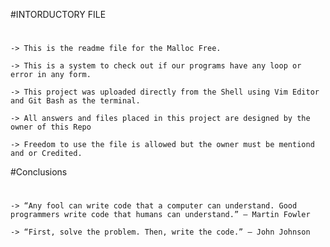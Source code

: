 #INTORDUCTORY FILE
#
	-> This is the readme file for the Malloc Free.

	-> This is a system to check out if our programs have any loop or error in any form.

	-> This project was uploaded directly from the Shell using Vim Editor and Git Bash as the terminal.

	-> All answers and files placed in this project are designed by the owner of this Repo

	-> Freedom to use the file is allowed but the owner must be mentiond and or Credited.

#Conclusions
#
	-> “Any fool can write code that a computer can understand. Good programmers write code that humans can understand.” – Martin Fowler

	-> “First, solve the problem. Then, write the code.” – John Johnson
